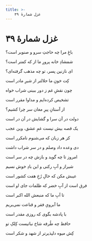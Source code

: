 ```yaml
---
title: >-
    غزل شمارهٔ ۳۹
---
```

# غزل شمارهٔ ۳۹

<div class="b" id="bn1"><div class="m1"><p>باغِ مرا چه حاجتِ سرو و صنوبر است؟</p></div>
<div class="m2"><p>شمشادِ خانه پرورِ ما از که کمتر است؟</p></div></div>
<div class="b" id="bn2"><div class="m1"><p>ای نازنین پسر، تو چه مذهب گرفته‌ای؟</p></div>
<div class="m2"><p>کِت خونِ ما حلالتر از شیرِ مادر است</p></div></div>
<div class="b" id="bn3"><div class="m1"><p>چون نقشِ غم ز دور ببینی شراب خواه</p></div>
<div class="m2"><p>تشخیص کرده‌ایم و مداوا مقرر است</p></div></div>
<div class="b" id="bn4"><div class="m1"><p>از آستانِ پیرِ مغان سر چرا کشیم؟</p></div>
<div class="m2"><p>دولت در آن سرا و گشایش در آن در است</p></div></div>
<div class="b" id="bn5"><div class="m1"><p>یک قصه بیش نیست غمِ عشق، وین عجب</p></div>
<div class="m2"><p>کز هر زبان که می‌شنوم نامکرر است</p></div></div>
<div class="b" id="bn6"><div class="m1"><p>دی وعده داد وصلم و در سر شراب داشت</p></div>
<div class="m2"><p>امروز تا چه گوید و بازش چه در سر است</p></div></div>
<div class="b" id="bn7"><div class="m1"><p>شیراز و آبِ رکنی و این بادِ خوش نسیم</p></div>
<div class="m2"><p>عیبش مکن که خالِ رُخِ هفت کشور است</p></div></div>
<div class="b" id="bn8"><div class="m1"><p>فرق است از آبِ خضر که ظلمات جای او است</p></div>
<div class="m2"><p>تا آبِ ما که منبعش الله اکبر است</p></div></div>
<div class="b" id="bn9"><div class="m1"><p>ما آبرویِ فقر و قناعت نمی‌بریم</p></div>
<div class="m2"><p>با پادشه بگوی که روزی مقدر است</p></div></div>
<div class="b" id="bn10"><div class="m1"><p>حافظ چه طُرفه شاخ نباتیست کِلکِ تو</p></div>
<div class="m2"><p>کِش میوه دلپذیرتر از شهد و شکر است</p></div></div>
